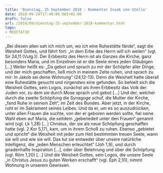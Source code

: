 ```yaml
---
title: 'Dienstag, 25 September 2018 : Kommentar Isaak von Stella'
date: 2018-09-24T17:48:00.001+02:00
draft: false
url: /2018/09/dienstag-25-september-2018-kommentar.html
tags: 
- MEDITATIO
---
```


„Bei diesen allen sah ich mich um, wo ich eine Ruhestätte fände“, sagt die Weisheit Gottes, und fährt fort: „in dem Erbe des Herrn will ich weilen“ (vgl. Sir 24,11 (Vulg.)). Der Erbbesitz des Herrn ist als Ganzes die Kirche, ganz besonders Maria, und im Einzelnen ist er die Seele eines jeden Gläubigen \[...\] Weiter heißt es: „Da gebot und sprach zu mir der Schöpfer aller Dinge, und der mich geschaffen, ließ mich in meinem Zelte ruhen, und sprach zu mir: In Jakob sei deine Wohnung“ (24,12-13). Denn die Weisheit hatte überall eine Ruhestätte gesucht und nirgendwo eine gefunden. So behielt sich die Weisheit Gottes, sein Logos, zunächst als ihren Erbbesitz das Volk der Juden vor, zu dem sie durch Mose sprach und gebot \[...\] Und der, welcher durch die zweite Schöpfung die Synagoge schuf, die Mutter der Kirche, „fand Ruhe in seinem Zelt“, im Zelt des Bundes. Aber jetzt, in der Kirche, ruht er im Sakrament seines Leibes. Und da er, um es so auszudrücken, unter allen Frauen die suchte, von der er geboren werden sollte, fiel seine Wahl eben auf Maria, die seitdem „gebenedeit unter den Frauen“ genannt wird (vgl. Lk 1,28) \[...\] Christus, der sie als neue Schöpfung geschaffen hatte (vgl. 2 Kor 5,17), kam, um in ihrem Schoß zu ruhen. Ebenso „gebietet und spricht“ die Weisheit mit jeder zum Heil bestimmten treuen Seele, wann sie will und wie sie will. Das tut sie entweder über unsere natürliche Intelligenz, die „jeden Menschen erleuchtet“ (Joh 1,9), und durch gnadenhafte Inspiration \[...\], oder über Belehrung und über die Schöpfung (vgl. Röm 1,20) \[...\] Und die Weisheit Gottes, sein Logos, die unsere Seele „in Christus Jesus zu guten Werken erschafft“ (vgl. Eph 2,10), nimmt Wohnung in unserem Gewissen.